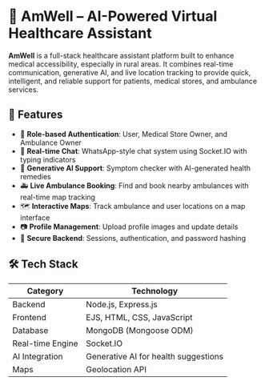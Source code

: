 # 🏥 AmWell – AI-Powered Virtual Healthcare Assistant

**AmWell** is a full-stack healthcare assistant platform built to enhance medical accessibility, especially in rural areas. It combines real-time communication, generative AI, and live location tracking to provide quick, intelligent, and reliable support for patients, medical stores, and ambulance services.


## 🚀 Features

- 👤 **Role-based Authentication**: User, Medical Store Owner, and Ambulance Owner
- 💬 **Real-time Chat**: WhatsApp-style chat system using Socket.IO with typing indicators
- 🧠 **Generative AI Support**: Symptom checker with AI-generated health remedies
- 🚑 **Live Ambulance Booking**: Find and book nearby ambulances with real-time map tracking
- 🗺️ **Interactive Maps**: Track ambulance and user locations on a map interface
- 📷 **Profile Management**: Upload profile images and update details
- 🔐 **Secure Backend**: Sessions, authentication, and password hashing

## 🛠️ Tech Stack

| Category         | Technology                             |
|------------------|-----------------------------------------|
| Backend          | Node.js, Express.js                    |
| Frontend         | EJS, HTML, CSS, JavaScript             |
| Database         | MongoDB (Mongoose ODM)                 |
| Real-time Engine | Socket.IO                              |
| AI Integration   | Generative AI for health suggestions   |
| Maps             | Geolocation API                        |



